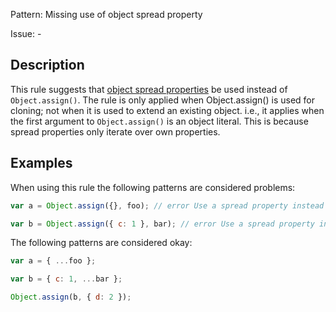 Pattern: Missing use of object spread property

Issue: -

## Description

This rule suggests that [object spread properties](https://github.com/sebmarkbage/ecmascript-rest-spread) be used instead of `Object.assign()`. The rule is only applied when Object.assign() is used for cloning; not when it is used to extend an existing object. i.e., it applies when the first argument to `Object.assign()` is an object literal. This is because spread properties only iterate over own properties.

## Examples

When using this rule the following patterns are considered problems:

```js
var a = Object.assign({}, foo); // error Use a spread property instead of Object.assign().

var b = Object.assign({ c: 1 }, bar); // error Use a spread property instead of Object.assign().
```

The following patterns are considered okay:
```js
var a = { ...foo };

var b = { c: 1, ...bar };

Object.assign(b, { d: 2 });
```
